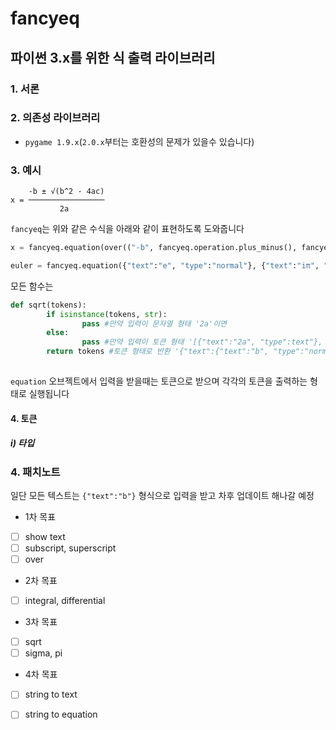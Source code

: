 # fancyeq
## 파이썬 3.x를 위한 식 출력 라이브러리

### 1. 서론


### 2. 의존성 라이브러리
- `pygame 1.9.x`(`2.0.x`부터는 호환성의 문제가 있을수 있습니다)

### 3. 예시
        -b ± √(b^2 - 4ac)
    x = ─────────────────
               2a
  
`fancyeq`는 위와 같은 수식을 아래와 같이 표현하도록 도와줍니다

```python
x = fancyeq.equation(over(("-b", fancyeq.operation.plus_minus(), fancyeq.operation.sqrt("b", fancyeq.script.superscript("2") , " - 4ac")), "2a")
```

```python
euler = fancyeq.equation({"text":"e", "type":"normal"}, {"text":"iπ", "type":"superscript"}, {"text":"= -1", "type":"normal"})
```

모든 함수는 
```python
def sqrt(tokens):
        if isinstance(tokens, str):
                pass #만약 입력이 문자열 형태 '2a'이면
        else:
                pass #만약 입력이 토큰 형태 '[{"text":"2a", "type":text"}, {"text":"2", "type":subscript"}]'이면
        return tokens #토큰 형태로 반환 '{"text":{"text":"b", "type":"normal"}, {"text":"2", "type":"superscript"}, {"text":"-4ac", "type":"normal"}, "type":"sqrt", "length":length}' 
       
```
`equation` 오브젝트에서 입력을 받을때는 토큰으로 받으며 각각의 토큰을 출력하는 형태로 실행됩니다

#### 4. 토큰
##### i) 타입

    
### 4. 패치노트
일단 모든 텍스트는 `{"text":"b"}` 형식으로 입력을 받고 차후 업데이트 해나갈 예정
- 1차 목표
- [ ] show text
- [ ] subscript, superscript
- [ ] over
- 2차 목표
- [ ] integral, differential
- 3차 목표
- [ ] sqrt
- [ ] sigma, pi
- 4차 목표
- [ ] string to text
- [ ] string to equation


 
